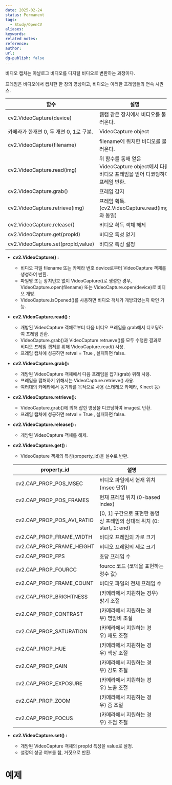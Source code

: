 ```yaml
---
date: 2025-02-24
status: Permanent
tags:
  - Study/OpenCV
aliases: 
keywords: 
related notes: 
reference: 
author: 
url: 
dg-publish: false
---
```

비디오 캡처는 아날로그 비디오를 디지털 비디오로 변환하는 과정이다.

프레임은 비디오에서 캡처한 한 장의 영상이고, 비디오는 이러한 프레임들의 연속 시퀀스.

|**함수**|**설명**|**출력**|
|---|---|---|
|cv2.VideoCapture(device)|웹캠 같은 장치에서 비디오를 불러온다.||
|카메라가 한개면 0, 두 개면 0, 1로 구분.|VideoCapture object||
|cv2.VideoCapture(filename)|filename에 위치한 비디오를 불러온다.|VideoCapture object|
|cv2.VideoCapture.read(img)|위 함수를 통해 얻은 VideoCapture object에서 다음 비디오 프레임을 얻어 디코딩하여 프레임 반환.|retval, img|
|cv2.VideoCapture.grab()|프레임 감지|img|
|cv2.VideoCapture.retrieve(img)|프레임 획득. (cv2.VideoCapture.read(img)와 동일)|retval|
|cv2.VideoCapture.release()|비디오 획득 객체 해제|X|
|cv2.VideoCapture.get(propld)|비디오 특성 얻기|retval|
|cv2.VideoCapture.set(propld,value)|비디오 특성 설정|retval|

- **cv2.VideoCapture() :**
    
    - 비디오 파일 filename 또는 카메라 번호 device로부터 VideoCapture 객체를 생성하여 반환.
    - 파일명 또는 장치번호 없이 VideoCapture()로 생성한 경우, VideoCapture.open(filename) 또는 VideoCapture.open(device)로 비디오 개방.
    - VideoCapture.isOpened()를 사용하면 비디오 객체가 개방되었는지 확인 가능.
- **cv2.VideoCapture.read() :**
    
    - 개방된 VideoCapture 객체로부터 다음 비디오 프레임을 grab해서 디코딩하여 프레임 반환.
    - VideoCapture.grab()과 VideoCapture.retrueve()를 모두 수행한 결과로 비디오 프레임 캡처를 위해 VideoCapture.read() 사용.
    - 프레임 캡처에 성공하면 retval = True , 실패하면 false.
- **cv2.VideoCapture.grab():**
    
    - 개방된 VideoCapture 객체에서 다음 프레임을 잡기(grab) 위해 사용.
    - 프레임을 캡처하기 위해서는 VideoCapture.retrieve() 사용.
    - 여러대의 카메라에서 동기화를 목적으로 사용 (스테레오 카메라, Kinect 등)
- **cv2.VideoCapture.retrieve():**
    
    - VideoCapture.grab()에 의해 잡힌 영상을 디코딩하여 image로 반환.
    - 프레임 캡처에 성공하면 retval = True , 실패하면 false.
- **cv2.VideoCapture.release() :**
    
    - 개방된 VideoCapture 객체를 해제.
- **cv2.VideoCapture.get() :**
    
    - VideoCapture 객체의 특성(property_id)을 실수로 반환.
    
    |**property_id**|**설명**|
    |---|---|
    |cv2.CAP_PROP_POS_MSEC|비디오 파일에서 현재 위치 (msec 단위)|
    |cv2.CAP_PROP_POS_FRAMES|현재 프레임 위치 (0-based index)|
    |cv2.CAP_PROP_POS_AVI_RATIO|[0, 1] 구간으로 표현한 동영상 프레임의 상대적 위치 (0: start, 1: end)|
    |cv2.CAP_PROP_FRAME_WIDTH|비디오 프레임의 가로 크기|
    |cv2.CAP_PROP_FRAME_HEIGHT|비디오 프레임의 세로 크기|
    |cv2.CAP_PROP_FPS|초당 프레임 수|
    |cv2.CAP_PROP_FOURCC|fourcc 코드 (코덱을 표현하는 정수 값)|
    |cv2.CAP_PROP_FRAME_COUNT|비디오 파일의 전체 프레임 수|
    |cv2.CAP_PROP_BRIGHTNESS|(카메라에서 지원하는 경우) 밝기 조절|
    |cv2.CAP_PROP_CONTRAST|(카메라에서 지원하는 경우) 명암비 조절|
    |cv2.CAP_PROP_SATURATION|(카메라에서 지원하는 경우) 채도 조절|
    |cv2.CAP_PROP_HUE|(카메라에서 지원하는 경우) 색상 조절|
    |cv2.CAP_PROP_GAIN|(카메라에서 지원하는 경우) 감도 조절|
    |cv2.CAP_PROP_EXPOSURE|(카메라에서 지원하는 경우) 노출 조절|
    |cv2.CAP_PROP_ZOOM|(카메라에서 지원하는 경우) 줌 조절|
    |cv2.CAP_PROP_FOCUS|(카메라에서 지원하는 경우) 초점 조절|
    
- **cv2.VideoCapture.set() :**
    
    - 개방된 VideoCapture 객체의 propId 특성을 value로 설정.
    - 설정의 성공 여부를 참, 거짓으로 반환.

# 예제
```

```

